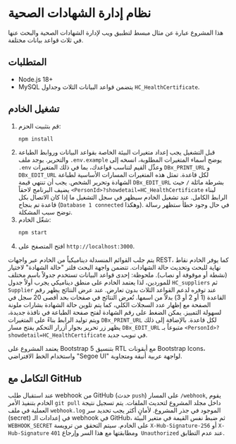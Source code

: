 # نظام إدارة الشهادات الصحية

هذا المشروع عبارة عن مثال مبسط لتطبيق ويب لإدارة الشهادات الصحية والبحث عنها في ثلاث قواعد بيانات مختلفة.

## المتطلبات
- Node.js 18+
- MySQL يتضمن قواعد البيانات الثلاث وجداول `HC_HealthCertificate`.

## تشغيل الخادم
1. قم بتثبيت الحزم:
   ```bash
   npm install
   ```
2. قبل التشغيل يجب إعداد متغيرات البيئة الخاصة بقواعد البيانات وروابط الطباعة والتحرير.
   يوجد ملف `.env.example` يوضح أسماء المتغيرات المطلوبة، انسخه إلى `.env`
   وعدِّل القيم لتناسب قواعدك، بما في ذلك المتغيرات `DBx_PRINT_URL` و `DBx_EDIT_URL`
   لكل قاعدة. تمثل هذه المتغيرات المسارات الأساسية لطباعة الشهادة وتحرير الشخص.
   يجب أن تنتهي قيمة `DBx_EDIT_URL` بشرطة مائلة `/` حيث يضيف البرنامج لاحقاً
   `<PersonId>?showdetail=HC_HealthCertificate` لبناء الرابط الكامل.
   عند تشغيل الخادم سيظهر في سجل التشغيل ما إذا كان الاتصال بكل قاعدة تم بنجاح
   (`Database 1 connected` وهكذا). في حال وجود خطأ ستظهر رسالة توضح سبب المشكلة.
3. شغّل الخادم:
   ```bash
   npm start
   ```
4. افتح المتصفح على `http://localhost:3000`.

يتم جلب القوائم المنسدلة ديناميكياً من الخادم عبر واجهات REST، كما يوفر الخادم نقاط نهاية للبحث وتحديث حالة الشهادات.
تتضمن واجهة البحث فلتر "حالة الشهادة" لاختيار (نشطة أو موقوفة أو نصاب).
ملحوظة: إحدى قواعد البيانات تستخدم جدولاً باسم مختلف للموردين، لذا يعتمد الخادم على منطق ديناميكي يجرب أولاً جدول `HC_suppliers` ثم `Supplier` عند توفره لدعم القواعد الثلاث بدون تعارض.
عند عرض النتائج يظهر رقم القاعدة (1 أو 2 أو 3) بدلاً من اسمها.
تُعرض النتائج في صفحات بحد أقصى 20 سجل في الصفحة مع إظهار عدد السجلات الكلي، كما يتم تلوين حالة الشهادة بشارات ملونة لسهولة التمييز.
يمكن الضغط على رقم الشهادة لفتح صفحة الطباعة في نافذة جديدة، ويتم توليد الرابط بناءً على المتغيرات `DBx_PRINT_URL` لكل قاعدة.
بالإضافة إلى ذلك يظهر زر تحرير بجوار أزرار التحكم يفتح مسار `DBx_EDIT_URL` متبوعاً بـ `<PersonId>?showdetail=HC_HealthCertificate` في تبويب جديد.

يعتمد المشروع على Bootstrap 5 بتنسيق RTL مع أيقونات Bootstrap Icons، واستخدام الخط الافتراضي "Segoe UI" لواجهة عربية أنيقة ومتجاوبة.

## التكامل مع GitHub

عند استقبال طلب webhook من GitHub (حدث `push`) على المسار `/webhook`,
يقوم الخادم بتنفيذ الأمر `git pull` داخل مجلد المشروع لتحديث الملفات.
يتم تسجيل نتيجة العملية في ملف `webhook.log` الموجود في جذر المشروع.
لأمانٍ أكثر يجب تحديد سر (secret) في إعدادات الـ webhook في GitHub،
ثم ضبط نفس القيمة في متغير البيئة `WEBHOOK_SECRET` على الخادم.
سيتم التحقق من ترويسة `X-Hub-Signature-256` أو `X-Hub-Signature`
ومطابقتها مع هذا السر وإرجاع `401 Unauthorized` عند عدم التطابق.
